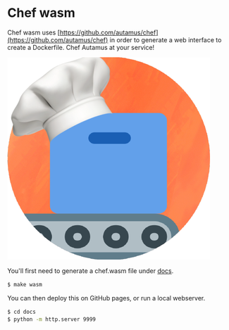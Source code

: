 # Chef wasm

Chef wasm uses [https://github.com/autamus/chef](https://github.com/autamus/chef) in order to generate a web
interface to create a Dockerfile. Chef Autamus at your service!

![docs/img/chef.png](docs/img/chef.png)

You'll first need to generate a chef.wasm file under [docs](docs).

```bash
$ make wasm
```

You can then deploy this on GitHub pages, or run a local webserver.

```bash
$ cd docs
$ python -m http.server 9999
```
